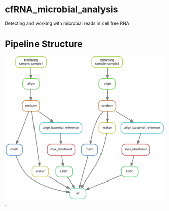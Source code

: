 # cfRNA_microbial_analysis
Detecting and working with microbial reads in cell free RNA

# Pipeline Structure
![pipeline directed graph](dag.svg).
